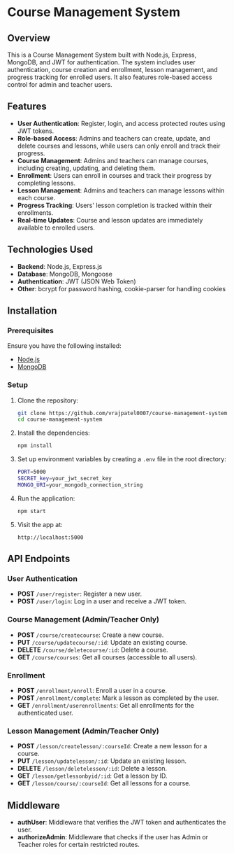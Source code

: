 # Course Management System

## Overview

This is a Course Management System built with Node.js, Express, MongoDB, and JWT for authentication. The system includes user authentication, course creation and enrollment, lesson management, and progress tracking for enrolled users. It also features role-based access control for admin and teacher users.

## Features

- **User Authentication**: Register, login, and access protected routes using JWT tokens.
- **Role-based Access**: Admins and teachers can create, update, and delete courses and lessons, while users can only enroll and track their progress.
- **Course Management**: Admins and teachers can manage courses, including creating, updating, and deleting them.
- **Enrollment**: Users can enroll in courses and track their progress by completing lessons.
- **Lesson Management**: Admins and teachers can manage lessons within each course.
- **Progress Tracking**: Users' lesson completion is tracked within their enrollments.
- **Real-time Updates**: Course and lesson updates are immediately available to enrolled users.

## Technologies Used

- **Backend**: Node.js, Express.js
- **Database**: MongoDB, Mongoose
- **Authentication**: JWT (JSON Web Token)
- **Other**: bcrypt for password hashing, cookie-parser for handling cookies

## Installation

### Prerequisites

Ensure you have the following installed:

- [Node.js](https://nodejs.org/)
- [MongoDB](https://www.mongodb.com/)

### Setup

1. Clone the repository:
   ```bash
   git clone https://github.com/vrajpatel0007/course-management-system.git
   cd course-management-system
   ```

2. Install the dependencies:
   ```bash
   npm install
   ```

3. Set up environment variables by creating a `.env` file in the root directory:
   ```bash
   PORT=5000
   SECRET_key=your_jwt_secret_key
   MONGO_URI=your_mongodb_connection_string
   ```

4. Run the application:
   ```bash
   npm start
   ```

5. Visit the app at:
   ```
   http://localhost:5000
   ```

## API Endpoints

### User Authentication

- **POST** `/user/register`: Register a new user.
- **POST** `/user/login`: Log in a user and receive a JWT token.

### Course Management (Admin/Teacher Only)

- **POST** `/course/createcourse`: Create a new course.
- **PUT** `/course/updatecourse/:id`: Update an existing course.
- **DELETE** `/course/deletecourse/:id`: Delete a course.
- **GET** `/course/courses`: Get all courses (accessible to all users).

### Enrollment

- **POST** `/enrollment/enroll`: Enroll a user in a course.
- **POST** `/enrollment/complete`: Mark a lesson as completed by the user.
- **GET** `/enrollment/userenrollments`: Get all enrollments for the authenticated user.

### Lesson Management (Admin/Teacher Only)

- **POST** `/lesson/createlesson/:courseId`: Create a new lesson for a course.
- **PUT** `/lesson/updatelesson/:id`: Update an existing lesson.
- **DELETE** `/lesson/deletelesson/:id`: Delete a lesson.
- **GET** `/lesson/getlessonbyid/:id`: Get a lesson by ID.
- **GET** `/lesson/course/:courseId`: Get all lessons for a course.

## Middleware

- **authUser**: Middleware that verifies the JWT token and authenticates the user.
- **authorizeAdmin**: Middleware that checks if the user has Admin or Teacher roles for certain restricted routes.
